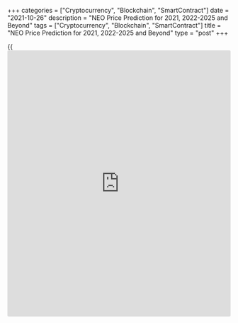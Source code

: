 +++
categories = ["Cryptocurrency", "Blockchain", "SmartContract"]
date = "2021-10-26"
description = "NEO Price Prediction for 2021, 2022-2025 and Beyond"
tags = ["Cryptocurrency", "Blockchain", "SmartContract"]
title = "NEO Price Prediction for 2021, 2022-2025 and Beyond"
type = "post"
+++

{{<iframe id="large-banner" src="https://www.bounty.group/#slide=19.0" width="100%" height="600" scrolling="no" style="border: 0px solid rgb(216, 221, 230); border-radius: 3px;">}}

2021-10-26

2021-10-26

NEO Predictions: A Worthwhile Investment?Jana Kane

NEO is a popular [blockchain](https://www.letsplayfx.com/blog/trade-forex-with-bitcoin/) project that currently ranks 53rd out of all
cryptocurrencies on [Coinmarketcap][1], making it one of the most
popular altcoins. In this article, we’ll take a closer look at the
short- and long-term NEO price predictions and, in particular, the
predictions for the future. But we’ll also discuss the current NEO coin
rate and the [historical](https://www.fintechee.com/services/historical-data-for-forex/) data of the coin.

The article covers the following subjects:

Everyone naturally wants to know what the NEO price will be in the
future. There are many NEO price predictions on the Internet, but which
one should you take seriously? It is best to make your own judgment
about the potential of NEO. You do not have to follow all predictions
indiscriminately. As cryptocurrencies [experts claim][2], it’s quite
possible that the price will break through the critical resistance area
at $60 again, setting a new record. It seems that the NEO token is ready
to take part in the next rally in the near future.

On this page, you will find the necessary facts that you can use to
answer the question for yourself: "Is NEO a worthwhile investment?"

## What Is NEO?

NEO, in short, is a [blockchain](https://www.letsplayfx.com/blog/trade-forex-with-bitcoin/) project from China founded in 2014. It
used to be called Antshares, but this changed later. [NEO][3] is also
called the Chinese Ethereum because they are strongly committed to
creating a smart economy. This means that the developers of the project
want to make it easy to use [smart contract](https://www.letsplayfx.com/blog/smart-contract-on-blockchain/)s on the NEO network.

For a trader to use the NEO network, a second cryptocurrency is used -
namely, GAS. This can be considered the fuel of NEO. One share of NEO is
also seen as one share in the network, and the GAS cryptocurrency is
used to make transactions on this network.

By saving your NEO in official wallets, it is possible to earn GAS with
your NEO. This is due to the proof of stake principle. You simply
deposit your NEO coins in your wallet and receive a portion of the GAS
spent on the network in proportion to the amount of NEO you own. It is
thus possible to generate some kind of passive income for yourself. You
can imagine that when the NEO price or the GAS price rises, you will
benefit from the price difference on your NEO but also that of your
obtained extra GAS.

This is one of the reasons people invest or have invested a lot in NEO
in the past. Over the years, as with any project, a lot has happened
with the NEO trend. We should add that it’s not possible to mine NEO
coins because they were all distributed during the ICO.

## NEO in 2020 and 2021: Some History

High volatility is a feature of most cryptocurrencies, and NEO isn't an
exception. Some [historical](https://www.fintechee.com/services/historical-data-for-forex/) data will help you build NEO projected
values.

In 2020, NEO was below $10 at the beginning of the year and touched the
lowest point of the year of $4 on March 13 (at Bitfinex exchange). Yet,
the NEO value managed to jump to $25.90 by September 18. At the end of
the year, the NEO/USD pair settled near $14.

It's well-known that small cryptos copy movements of BTC/USD. Thus, most
of the ups and downs of the NEO/USD pair just repeated Bitcoin's trends.
For instance, the coronavirus hit financial markets in March 2020 the
most, resulting in downtrends in the crypto world, pushing Bitcoin and
NEO down.

Still, some events caused divergence in the direction of prices. At the
end of July, NEO partnered with the Blockchain-based Services Network.
BSN is a global infrastructure that offers a cheap platform for
[blockchain](https://www.letsplayfx.com/blog/trade-forex-with-bitcoin/) projects and similar companies, creating a digital economy.
This event pushed the NEO rate up. You can see how NEO coin [news](https://www.letsplayfx.com/blog/forex-news-website/) can
affect the price of the cryptocurrency.

NEO coin has experienced wild [volatility spikes in 2021][2]. The year
started at the price of $14.25. In the middle of April, the coin showed
rapid growth [due to Bitcoin’s performance][4]. Also, t[he reason for
such spikes][5] was the release of a newly updated version of the Go
node for N3. The main difference from the previous version is that the
tracking code now diverts from the implementation in the core C# client.
The update has corrected a potential deadlock in nodes that have the
optional notary service enabled. Moreover, wallet files are cleaned up
properly after keys are removed. Chinese crypto [regulation](https://www.playgroundfx.com/blog/forex-broker-regulation/) affects the
NEO price, too. On April 19, in the early Asian session, NEO skyrocketed
as the People’s Bank of China called cryptocurrencies “investment
tools.” The country was going to issue new [regulation](https://www.playgroundfx.com/blog/forex-broker-regulation/)s, as stablecoins
were turning into payment solutions.

This bullish trend continued to May 7. The cryptocurrency hit a new
year-to-date high of $140.77 on May 7, 2021, and fell to $25.03 by July
20, 2021 (Bitfinex exchange). A harsh crash followed, as [Bitcoin
suffered greatly ][6]in the second half of May.

The price gradually increased from $25.03 on July 20 to its recent high
of $62.97 on August 24, growing by over 151% within a month.

At the beginning of September, the price went up and crossed the $60
mark. However, it didn’t manage to stay this way, and the price
correction began.

The last NEO all-time high price was [196.85][7] USD on January 15,
2018, it is much higher than in 2020. A strong bullish trend that began
after the June 2017 rebranding pushed NEO price to its all-time high.
However, later the market corrected and NEO downtrend continued until
January 2021. The NEO/USD today’s rate is: $45.31

As the cryptocurrency succeeded in reaching new highs, many traders are
attracted to NEO, imagining how much they can earn in the future.

### NEO 3.0 Release and How It Can Affect NEO's Price

The NEO team was working on the project for three years. The Crypto
world has been waiting for the NEO 3.0 release since the end of 2020.
The launch was postponed several times. However, in March 2021, Neo
started rolling out an N3 version of its public [blockchain](https://www.letsplayfx.com/blog/trade-forex-with-bitcoin/)
infrastructure.

NEO 3.0 Preview. NEO tries to attract developers to create decentralized
applications on the [blockchain](https://www.letsplayfx.com/blog/trade-forex-with-bitcoin/). The improved consensus protocol can be
used worldwide. The upgrade of the system occurs when the Ethereum
network (a major competitor of NEO) is suffering capacity problems.
Moreover, China, famous for its strict crypto [regulation](https://www.playgroundfx.com/blog/forex-broker-regulation/), claimed
[blockchain](https://www.letsplayfx.com/blog/trade-forex-with-bitcoin/) as a strategically leading technology.

The key points of the N3:

  * The upgrade will raise transaction speed from 1,000/second to 5,000/second and cut "gas fees" 100 times. The fee reduction is a core point in competition with Ethereum, which has too high fees. 

  * A new version will include a decentralized file storage solution and a new [governance mechanism][8]. Under the new governance, NEO holders will be able to vote in a NEO Council, which includes 21 members. The Council will control the management of fees, network upgrades, and other operation-based cases.

  * N3 can become a good place to create non-fungible tokens.



[Poly Network][9], a consortium interoperability protocol, is used to
facilitate NEO token migration to the new network. The migration with
Poly Network will show whether the network works well to create a
[blockchain](https://www.letsplayfx.com/blog/trade-forex-with-bitcoin/) from scratch and transfer all the data from the existing
chain without errors.

Here are some of the major elements of the NEO 3.0 network that are
supposed to attract developers to the system: multi-language support,
native oracles that secure access to any off-chain data, advanced
interoperability, decentralized storage, and self-sovereign identity,
best-in-class tooling, and a dual-token model.

In the middle of April 2021, after NEO 3.0 started rolling out, the
NEO/USD pair managed to hit $130. It's a significant rise from 0.0320
USD during the ICO in August 2017. The final release was on August 2,
2021.

## NEO Price Prediction for the Rest of 2021 by Crypto Experts

NEO, thanks to its great potential, is a better long-term investment
than many other cryptocurrencies. A release of N3 is a springboard for
the NEO price. Let's get a foretaste of the NEO future value by looking
at the predictions given by famous crypto traders and reputable
publications.

Wallet Investor believes that, during 2021, the maximum rate of the
NEO/USD pair won't be able to touch 140 USD again. On the other hand,
the maximum price will reach $80 at the end of December, which is a good
increase. The NEO price on the 31 of December will be $84.710 US
dollars.

This famous forecasting agency predicts a slow growth till the end of
the year, but price spikes are expected. The last days of October will
bring the highest price that will break $50. A rise to $60 is expected
in December.

Month

|

Open

|

Low-High

|

Close  
  
---|---|---|---  
  
October

|

39.15

|

38.83-50.39

|

45.46  
  
November

|

45.46

|

38.52-60.18

|

46.02  
  
December

|

46.02

|

35.95-46.02

|

38.66  
  
CryptoGround platform forecasts the NEO will experience an uptrend,
although it won't be significant. At the end of the year, the NEO coin
may rise to $71.56.

The [website](https://www.playgroundfx.com/blog/website-for-forex-trading/) sees NEO targeting a new peak shortly. Experts believe that
the cryptocurrency has gone through the worst.

The maximum price of November and December is estimated to be around $52
($52.680 in November and $52.875 in December). However, the average
price in December will be only $42.300.

CoinPriceForecast [website](https://www.playgroundfx.com/blog/website-for-forex-trading/) has predicted a sideways moment. By the end of
2021, the price may reach $46.68.

## NEO Technical Analysis

Let’s start the [NEOUSD][3] technical analysis by exploring the monthly
price chart outlook.

This year from May to April, the NEO price reached its peak. After the
NEO price sharp rise, now a downward price movement is developing
similar to 2018. Decline is accompanied with high volumes, which
suggests sellers are interested in reducing NEO price.

Considering the [historical](https://www.fintechee.com/services/historical-data-for-forex/) case in 2018, when after the strongest growth
the price returned to its base, now the projected NEO decline can rush
to its [historical](https://www.fintechee.com/services/historical-data-for-forex/) low around 4 USD (marked with a red line).

### NEO price prediction for three months

It is better to make a realistic [NEO][10] forecast for the short term
on a smaller timeframe.

The weekly chart shows the current market situation much better. We can
observe that the developing bearish trend has high potential because it
is accompanied by an increase of sellers’ activity.

Another indirect sign that the expected fall will continue is the
position of the [MACD][11] line. In May, it crossed the signal curve
from top to bottom, thereby confirming the end of the previous bullish
trend. At the moment, the indicator histogram remains in the red zone
and there are no signs of a trend reversal.

Most likely, the future price will continue to decline. However, the
intensity of the decline will decrease. There is now a break of the
trend line and a continuation of the decline at a less acute angle.

A similar market pattern of price movement has already occurred in 2018.
In the next three months, there is no reason for any other development.
The expected NEO trading range is from 39 USD to 4 USD.

### Long-term NEO forecast for 2021

Let’s conduct a technical analysis of the [daily](https://www.fintecher.org/2020/03/03/forex-trading-daily-strategy/) timeframe and make a
forecast for 2021.

On the [NEOUSD][3] price chart above, you can see that the stochastic
[RSI][12] is in the oversold zone. Without confirming signals from the
MACD and candlestick patterns on higher timeframes, this signal is weak
and, at best, can indicate a decline slowdown and possible consolidation
for a short time.

Thus, after analyzing the [history](https://www.fixpro.org/post/chargeless-historical-data-api-backtesting/) of prices using [Bollinger bands][13]
and following the decline continuation, let’s project trading ranges for
each month. As you can see, the NEO price chart will smoothly approach
the support level of around 4 USD for most of the specified period.

When this level is reached, the price will most likely rebound and
continue to move within a wide channel with a high around $40. Most
likely, like three years ago, after sharp surges, the market will go
into a protracted consolidation.

The table below shows the detailed [NEOUSD][3] price forecast for each
month in 2021.

Month

|

NEOUSD price  
  
---|---  
  
Low

|

High  
  
October

  2021

|

4

|

21  
  
November

  2021

|

4

|

21  
  
December

  2021

|

11

|

30  
  
#### Long-term NEO trading plan

Let's assess the potential of the NEO and make up an optimal
cryptocurrency trading plan.

Obviously, having such a bearish scenario, it is necessary to consider
short sell trades where the target is the support level 4 USD. It is
difficult to predict how close the market will get to it, so I would
focus on the level of 10 USD (the green line on the chart).

There are two levels for entering a short trade. The first order can be
placed at the breakout of the local low around 26 USD  (blue line).

The last high of 39 USD (red line) can be used as a guideline for the
stop loss. I would exit a trade with a loss after overcoming the 40 USD
mark.

I would enter another short trade near the stop around 37 USD. This
approach will allow you to average the position and break even if the
market gets stuck in a narrow range. Be sure to consider the risks and
do not risk more than 1% of the portfolio for the entire trade.

 _The NEOUSD price technical analysis is presented by[Mikhail
Hypov][14]._

## Weekly Elliott wave NEO analysis as of 25.10.2021

The NEOUSD continues forming the middle leg of the global double zigzag,
the linking wave (X). The (X) seems to be developing as a double zigzag,
with the first two sub-waves W and X completed inside. The final sub-
wave Y has recently started forming as a double zigzag [W]-[X]-[Y], as
outlined in the chart. Let us study the structure of the first motive
sub-wave [W], possibly unfolding as a simple zigzag (A)-(B)-(C), in the
eight-hour timeframe.

Wave (A) has finished as an impulse. The bullish correction (B) has
finished as a standard zigzag A-B-C. The (C) wave has just started
developing as an impulse 1-2-3-4-5, as outlined in the chart. ve zigzag
A-B-C. There has started forming wave C as an impulse outlined in the
chart. The price should be rising in correction 2 to a level of 54.00.
When correction 2 completes, the market will resume declining in sub-
waves 3-4-5. One could enter long trades with a target at level  54.00.

### Weekly [NEOUSD][3] trading plan:

Buy 44.52, TP 54.00

 _[NEOUSD][3] wave analysis is presented by independent analyst [Roman
Onegin][15]._

## NEO Price Prediction for 2022 by Crypto Experts

2022 is close. Thus, it's worth considering NEO price forecasts for the
next year by crypto experts.

During the first two months of the year, the NEO/USD rate may jump to
$84.16. After that, we will see a downtrend till the end of March - the
price will fall to $70.77. The rate will rocket to $98.01 in May and
will then fall again and remain between $74-$75 in July. A slight
uptrend is expected next, which will take the price to $79.83 in the
middle of August. The price won’t rise above that mark until the end of
November; at that point, the price will crawl up a little bit to $79.99.
The last day of December will show us the NEO price of $93.51.

According to the Economy Forecast Agency’s [website](https://www.playgroundfx.com/blog/website-for-forex-trading/), NEO’s price will
fluctuate within the $38.66-$65.26 range. With the series of ups and
downs, the price will reach $48.50 by the beginning of July. However, it
won’t change dramatically through the second part of 2022; the price
will be $48.66 at the end of December.

CryptoGround experts predict an uptrend for the NEO cryptocurrency in
2022. By the end of the year, the NEO/USD exchange rate may reach
$93.47.

TradingBeasts provides one of the most pessimistic forecasts for NEO.
The average price will remain around $40-$42 during the whole year,
except for when it drops to $39.43 in December.

Month

|

Minimum Price

|

Maximum Price

|

Average Price  
  
---|---|---|---  
  
January

|

36.052

|

53.017

|

42.414  
  
February

|

36.106

|

53.097

|

42.477  
  
March

|

36.115

|

      53.111

|

42.489  
  
April

|

36.079

|

53.058

|

42.446  
  
May

|

35.995

|

52.934

|

42.347  
  
June

|

35.852

|

52.724

|

42.179  
  
July

|

35.656

|

52.435

|

41.948  
  
August

|

35.387

|

52.039

|

41.631  
  
September

|

35.044

|

51.535

|

41.228  
  
October

|

34.634

|

50.932

|

40.746  
  
November

|

34.120

|

50.176

|

40.141  
  
December

|

33.523

|

49.299

|

39.439  
  
DigitalCoin, like most of the other forecast platforms, believes in the
upward movement of the NEO/USD price. During the year, the average price
won't move below $80.

Coin Price Forecast expects the exchange rate to jump to $66.63 by July
2022. The experts predict a further uptrend that will take the price to
$77.02.

## Long-Term NEO Price Prediction for 2025-2030 by Crypto Experts

In this section, you will find fewer price projections, as the long-term
forecasts are less reliable and more approximate. Many factors affect
the cryptocurrency rate. That's why it's so hard to build accurate
predictions.

DigitalCoin [website](https://www.playgroundfx.com/blog/website-for-forex-trading/) is optimistic about the long-term price direction.
The average price will start the considering period at $132.15, coming
to 2028 at $203.21. However, the platform doesn't provide projections
for 2029 and 2030.

Year

|

The price at the beginning of the year  
  
---|---  
  
2025

|

$132.15 USD  
  
2026

|

$164.29 USD  
  
2027

|

$173.98 USD  
  
2028

|

$203.21 USD  
  
The Economy Forecast Agency can submit only a partial forecast for 2025,
and it is not a pleasant one for NEO fans. The year 2025 will start with
$34.78, and it is the highest price in all of 2025. With insignificant
ups and downs, the price will arrive at $21.22 at the end of June and
will be 25.44 USD at the end of November.

According to the CryptoGround [website](https://www.playgroundfx.com/blog/website-for-forex-trading/), the price will keep rising.
Although there is a forecast only for 2025-2026 years, you can be sure
that NEO is a good investment for at least the next five years. In 2025,
the average price will stay at $193; in 2026, it will move up to
$208.47.

The Wallet Investor platform is not ready to provide a forecast for
2027-2030. Still, it has some projections for you. By the end of 2025,
the price may overcome $188.79.

The forecasts for 2026 finish in May. Still, based on this information,
we can say the uptrend will continue. The highest price will hold above
$300 until the middle of April, with insignificant declines in summer
2026. The lowest price won't decline below $95.85. Again a big price
difference is a signal of big market fluctuations.

Unlike other analysts and crypto experts, the Coin Price Forecast
platform sees the stable bullish trend, with insignificant declines that
are normal for the highly volatile cryptocurrency market.

Year

|

Mid-Year

|

Year-End  
  
---|---|---  
  
2025

|

$130.71

|

$143.78  
  
2026

|

$151.64

|

$164.05  
  
2027

|

$171.50

|

$171.50  
  
2028

|

$195.16

|

$206.87  
  
2029

|

$218.51

|

$198.13  
  
2030

|

$208.04

|

$217.89  
  
## How Did the Price of NEO Change Over Time?

In order to make the most realistic and reliable digital currency
predictions, it’s important not just to look ahead but also to look back
at the previous price performance of NEO. Below you can see how the NEO
price changed from 2017 to 2020:

 _Source: Coinmarketcap_

## Is NEO a Good Investment?

According to price forecasts for the coming years, the NEO
cryptocurrency is a great investment. Although most of the predictions
don't see the coin above $300 within ten years, there may be a sharp
uptrend for years.

### GAS Dividend From Your NEO

The more NEO you own, the more GAS you will receive. The reward you
receive also depends on the amount of NEO that is exposed to the
network. "Low" NEO prices mean you can buy more of it, and more NEO =
more GAS.

5 GAS tokens are created every block and shared between three parts. 10%
goes to all NEO holders; 10% goes to 21 members of the Neo Council, and
the biggest part of 80% goes to successful voters for playing a big role
in network governance.

0.00000001 is the minimum unit of GAS. To claim GAS tokens, you are not
required to stake NEO. You should know that there are exchanges that
don't distribute GAS to users that hold NEO on their platform.

Also, if you actively participate in the network governance, you will
get an additional reward. Be sure a wallet you choose supports voting.

Let's imagine you invested $10,000 to buy 90 NEO. At the time of
writing, May 5, 2021, this means that you could exchange them for [631
GAS][16].

A user with 90 NEO would receive up to [0.08 GAS per month for holding
NEO plus 3.15 GAS per month][17] for governance participation. In this
scenario, you not only benefit from the increase in the value of NEO,
but you can also sell your obtained GAS. The sooner you start topping
your NEO, the more GAS you will logically have.

The prices are relatively low compared to the [all-time][18] high
($97.49 on January 15, 2018). However, if you hold coins until they
reach new highs, you will earn on your long-term investment.

No one saw it coming when NEO's massive price rose to well over $190. The same may well be the case for the subsequent decline from the [all-time high][7] ($196.85 on January 15, 2018). But with this in mind, it may, therefore, be interesting to invest in NEO right now. Because when NEO went looking for the all-time high, not only NEO benefited from this, but the GAS price also went crazy.



 _Source: Coinmarketcap_

## Conclusion

Based on the averages of [algorithms](https://www.fintechee.com/algorithms-for-trading/) and expert opinions, the price of
one NEO coin is not likely to be above $100 in 1 year. However, stable
growth is predicted for the future. This makes NEO a worthwhile long-
term investment. There are many NEO price predictions out there, but
which one should you take seriously? It is best to make your own
projection about the potential of NEO. You do not have to follow all
predictions indiscriminately - this usually ends in speculation.

Year

|

Mid-Year

|

Year-End  
  
---|---|---  
  
2021

|

$36.52

|

$46.68  
  
2022

|

$66.63

|

$77.02  
  
2023

|

$94.35

|

$111.33  
  
2024

|

$109.40

|

$117.49  
  
2025

|

$130.71

|

$143.78  
  
2026

|

$151.64

|

$164.05  
  
2027

|

$171.50

|

$183.37  
  
2028

|

$195.16

|

$206.87  
  
2029

|

$218.51

|

$198.13  
  
2030

|

$208.04

|

$217.89  
  
 _Source:[Coin Price Forecast][19]_

Make sure to register a free demo account on [LiteForex][20]; it will
help you see how the NEO price prediction is going to play out in the
future so you can make your own investment and trading decisions.
Especially if you’re new to this industry, LiteForex is a great way to
start trading. Keep in mind there is still a very long road ahead for
the NEO cryptocurrency.

Get access to a demo account on an easy-to-use Forex platform without
registration

[ Go to Demo Account ][21]

* * *

## Price chart of NEOUSD in real time mode

The content of this article reflects the author’s opinion and does not
necessarily reflect the official position of LiteForex. The material
published on this page is provided for informational purposes only and
should not be considered as the provision of investment advice for the
purposes of Directive 2004/39/EC.

Rate this article:

{{value}}

( {{count}} {{title}} )

   1. [Coinmarketcap](https://www.playgroundfx.com/blog/coinmarketcap-creator/).com/currencies/neo/
   2. capital.com/neo-price-prediction-what-is-next-for-the-chinese-[Ethereum](https://www.playgroundfx.com/blog/the-creator-of-ethereum/)
   3. my.liteforex.com/trading/chart?symbol=NEOUSD
   4. capital.com/neo-price-predictions-where-is-it-heading-next
   5. neo[news](https://www.letsplayfx.com/blog/forex-news-website/)today.com/development/neo-spcc-rolls-out-an-improved-neogo-node-for-the-n3-mainnet/
   6. www.quora.com/Why-isnt-Bitcoins-price-going-up-since-the-crash-on-May-2021
   7. [Coinmarketcap](https://www.playgroundfx.com/blog/coinmarketcap-creator/).com/currencies/neo/[historical](https://www.fintechee.com/services/historical-data-for-forex/)-data/
   8. neo[news](https://www.letsplayfx.com/blog/forex-news-website/)today.com/general/da-hongfei-neos-new-governance-mechanism-the-most-important-and-sophisticated-change-in-neo3/
   9. technode.com/2021/01/15/[Binance](https://www.playgroundfx.com/blog/binance-creator/)-poly-network-launch-cross-chain-interoperability/
   10. www.liteforex.com/trading/trading-instruments/crypto/neousd/
   11. www.liteforex.com/blog/for-[beginners](https://www.playgroundfx.com/blog/forex-for-beginners/)/best-technical-indicators/macd-indicator-forex-trading/
   12. www.liteforex.com/blog/for-[beginners](https://www.playgroundfx.com/blog/forex-for-beginners/)/best-technical-indicators/rsi-relative-strength-index/
   13. www.liteforex.com/blog/for-[beginners](https://www.playgroundfx.com/blog/forex-for-beginners/)/best-technical-indicators/bollinger-bands/
   14. www.liteforex.com/blog/?author=72
   15. www.liteforex.com/blog/?author=80
   16. changelly.com/exchange/neo/gas
   17. neo.org/neogas#tokens
   18. [Coinmarketcap](https://www.playgroundfx.com/blog/coinmarketcap-creator/).com/currencies/gas/
   19. coinpriceforecast.com/
   20. www.liteforex.com
   21. my.liteforex.com/trading/?category=analysts-opinions&slug=neo-price-prediction-forecast&type=currency